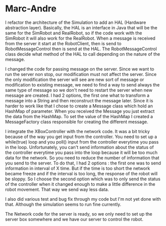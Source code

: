 # Marc-Andre #

I refactor the architecture of the Simulation to add an HAL (Hardware abstraction layer). Basically, the HAL is an interface in Java that will be the same for the SimRobot and RealRobot, so if the code work with the SimRobot it will also work for the RealRobot. When a message is received from the server it start at the RobotClient, then is send to RobotMessageControl then is send at the HAL. The RobotMessageControl class decide what method of the HAL to call depending on the nature of the message.

I changed the code for passing message on the server. Since we want to run the server non stop, our modification must not affect the server. Since the only modification the server will see are new sort of message or modification to existing message, we need to find a way to send always the same type of message so we don't need to restart the server when new message are created. I had 2 options, the first one what to transform a message into a String and then reconstruct the message later. Since it is harder to work like that I chose to create a Message class which hold an HashMap of parameter. When you received the Message you just extract the data from the HashMap. To set the value of the HashMap I created a MessageFactory class responsible for creating the different message.

I integrate the XBoxController with the network code. It was a bit tricky because of the way you get input from the controller. You need to set up a while(true) loop and you poll() input from the controller everytime you pass in the loop. Unfortunately, you can't send information about the status of the controller everytime you pass into the loop because it will be too much data for the network. So you need to reduce the number of information that you send to the server. To do that, I had 2 options : the first one was to send information in interval of X time. But if the time is too short the network became freeze and if the interval is too long, the response of the robot will be sloppy. So I choose the second option which was to only send the status of the controller when it changed enough to make a little difference in the robot movement. That way we send way less data.

I also did various test and bug fix through my code but I'm not yet done with that. Although the simulation seems to run fine currently.

The Network code for the server is ready, so we only need to set up the server box somewhere and we have our server to control the robot.